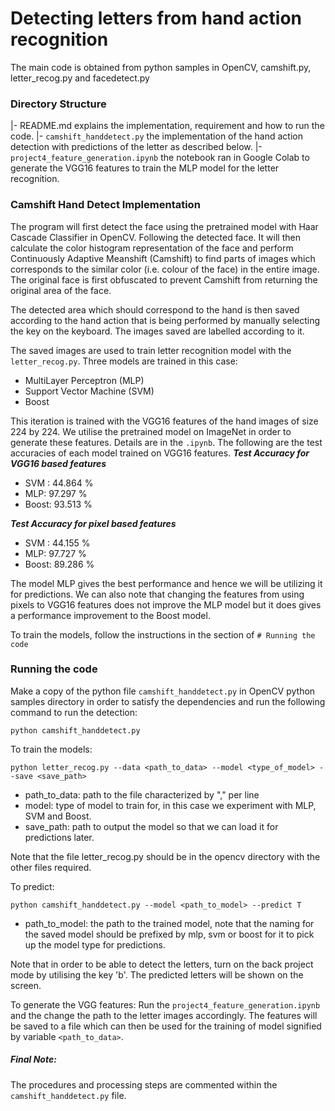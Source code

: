 # Detecting letters from hand action recognition
The main code is obtained from python samples in OpenCV, camshift.py,  letter_recog.py and facedetect.py

### Directory Structure
|- README.md explains the implementation, requirement and how to run the code.
|- `camshift_handdetect.py` the implementation of the hand action detection with predictions of the letter as described below.
|- `project4_feature_generation.ipynb` the notebook ran in Google Colab to generate the VGG16 features to train the MLP model for the letter recognition.

### Camshift Hand Detect Implementation
The program will first detect the face using the pretrained model with Haar Cascade Classifier in OpenCV. Following the detected face. It will then calculate the color histogram representation of the face and perform Continuously Adaptive Meanshift (Camshift) to find parts of images which corresponds to the similar color (i.e. colour of the face) in the entire image. The original face is first obfuscated to prevent Camshift from returning the original area of the face.

The detected area which should correspond to the hand is then saved according to the hand action that is being performed by manually selecting the key on the keyboard. The images saved are labelled according to it.

The saved images are used to train letter recognition model with the `letter_recog.py`.
Three models are trained in this case: 
- MultiLayer Perceptron (MLP)
- Support Vector Machine (SVM)
- Boost

This iteration is trained with the VGG16 features of the hand images of size 224 by 224.
We utilise the pretrained model on ImageNet in order to generate these features. Details are in the `.ipynb`.
The following are the test accuracies of each model trained on VGG16 features.
_**Test Accuracy for VGG16 based features**_
- SVM : 44.864 %
- MLP: 97.297 %
- Boost: 93.513 %

_**Test Accuracy for pixel based features**_
- SVM : 44.155 %
- MLP: 97.727 %
- Boost: 89.286 %

The model MLP gives the best performance and hence we will be utilizing it for predictions. We can also note that changing the features from using pixels to VGG16 features does not improve the MLP model but it does gives a performance improvement to the Boost model.

To train the models, follow the instructions in the section of `# Running the code`

### Running the code
Make a copy of the python file `camshift_handdetect.py` in OpenCV python samples directory in order to satisfy the dependencies and run the following command to run the detection:
```
python camshift_handdetect.py
```

To train the models:
```
python letter_recog.py --data <path_to_data> --model <type_of_model> --save <save_path>
```
- path_to_data: path to the file characterized by "<letter>,<VGG16 features>" per line
- model: type of model to train for, in this case we experiment with MLP, SVM and Boost.
- save_path: path to output the model so that we can load it for predictions later.

Note that the file letter_recog.py should be in the opencv directory with the other files required. 

To predict:
```
python camshift_handdetect.py --model <path_to_model> --predict T
```
- path_to_model: the path to the trained model, note that the naming for the saved model should be prefixed by mlp, svm or boost for it to pick up the model type for predictions.

Note that in order to be able to detect the letters, turn on the back project mode by utilising the key 'b'. The predicted letters will be shown on the screen.

To generate the VGG features:
Run the `project4_feature_generation.ipynb` and the change the path to the letter images accordingly. The features will be saved to a file which can then be used for the training of model signified by variable `<path_to_data>`.


##### Final Note:
The procedures and processing steps are commented within the `camshift_handdetect.py` file.
